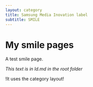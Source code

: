 ```yaml
---
layout: category
title: Samsung Media Inovation label
subtitle: SMILE
---
```

# My smile pages

A test smile page.

_This text is in ld.md in the root folder_

!It uses the category layout!
